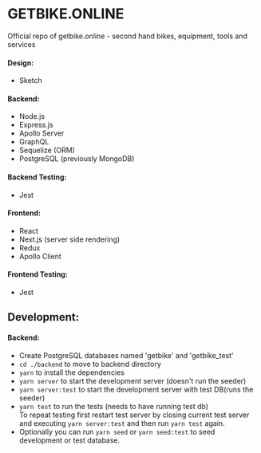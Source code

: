 # GETBIKE.ONLINE
Official repo of getbike.online - second hand bikes, equipment, tools and services

#### Design:
* Sketch

#### Backend:
* Node.js
* Express.js
* Apollo Server
* GraphQL
* Sequelize (ORM)
* PostgreSQL (previously MongoDB)

#### Backend Testing:
* Jest

#### Frontend:
* React
* Next.js (server side rendering)
* Redux
* Apollo Client

#### Frontend Testing:
* Jest

## Development:
#### Backend:
* Create PostgreSQL databases named 'getbike' and 'getbike_test'  
* `cd ./backend`  to move to backend directory  
* `yarn` to install the dependencies  
* `yarn server` to start the development server (doesn't run the seeder)  
* `yarn server:test` to start the development server with test DB(runs the seeder)  
* `yarn test` to run the tests (needs to have running test db)  
To repeat testing first restart test server by closing current test server and executing `yarn server:test` and then run `yarn test` again.
* Optionally you can run `yarn seed` or `yarn seed:test` to seed development or test database.